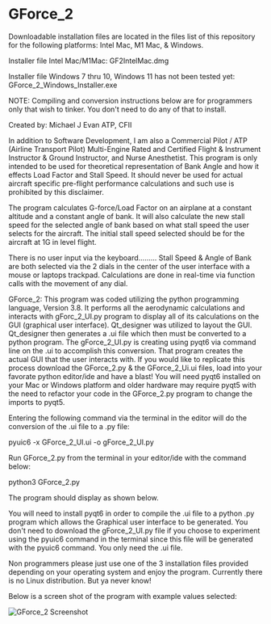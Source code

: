 # GForce_2

Downloadable installation files are located in the files list of this repository for the following platforms:  Intel Mac, M1 Mac, & Windows.

Installer file Intel Mac/M1Mac: GF2IntelMac.dmg

Installer file Windows 7 thru 10, Windows 11 has not been tested yet: GForce_2_Windows_Installer.exe

NOTE: Compiling and conversion instructions below are for programmers only that wish to tinker. You don't need to do any of that to install.

Created by: Michael J Evan ATP, CFII                                                           

In addition to Software Development, I am also a Commercial Pilot / ATP (Airline Transport Pilot) Multi-Engine Rated and
Certified Flight & Instrument Instructor & Ground Instructor, and Nurse Anesthetist. This program is only intended to be used for theoretical representation of Bank Angle and how it effects Load Factor and Stall Speed. It should never be used for actual aircraft specific pre-flight performance calculations and such use is prohibited
by this disclaimer.

The program calculates G-force/Load Factor on an airplane at a constant altitude and a constant angle of bank. It will also calculate the new stall speed for the selected angle of bank based on what stall speed the user selects for the aircraft. The initial stall speed selected should be for the aircraft at 1G in level flight.

There is no user input via the keyboard......... Stall Speed & Angle of Bank are both selected via the 2 dials in the center of the user interface with a mouse or laptops trackpad.  Calculations are done in real-time via function calls with the movement of any dial.

GForce_2: This program was coded utilizing the python programming language, Version 3.8. It performs all the aerodynamic calculations and interacts with gForc_2_UI.py program to display all of its calculations on the GUI (graphical user interface). Qt_designer was utilized to layout the GUI. Qt_designer then generates a .ui file which then must be converted to a python program. The gForce_2_UI.py is creating using pyqt6 via command line on the .ui to accomplish this conversion. That program creates the actual GUI that the user interacts with. If you would like to replicate this process download the GForce_2.py & the GForce_2_Ui.ui files, load into your favorate python editor/ide and have a blast! You will need pyqt6 installed on your Mac or Windows platform and older hardware may require pyqt5 with the need to refactor your code in the GForce_2.py program to change the imports to pyqt5.

Entering the following command via the terminal in the editor will do the conversion of the .ui file to a .py file:

pyuic6 -x GForce_2_UI.ui -o gForce_2_UI.py

Run GForce_2.py from the terminal in your editor/ide with the command below:

python3 GForce_2.py

The program should display as shown below.

You will need to install pyqt6 in order to compile the .ui file to a python .py program which allows the Graphical user interface to be generated. You don't need to download the gForce_2_UI.py file if you choose to experiment using the pyuic6 command in the terminal since this file will be generated with the pyuic6 command. You only need the .ui file.

Non programmers please just use one of the 3 installation files provided depending on your operating system and enjoy the program. Currently there is no Linux distribution. But ya never know!

Below is a screen shot of the program with example values selected:

![GForce_2 Screenshot](https://user-images.githubusercontent.com/49410936/165987633-46618654-ad2a-499e-8179-9ac31cacb54b.png)

